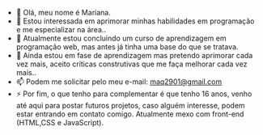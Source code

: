 - 👋 Olá, meu nome é Mariana. 
- 👀 Estou interessada em aprimorar minhas habilidades em programação e me especializar na área..
- 🌱 Atualmente estou concluindo um curso de aprendizagem em programação web, mas antes já tinha uma base do que se tratava.
- 💞️ Ainda estou em fase de aprendizagem mas pretendo aprimorar cada vez mais, aceito críticas construtivas que me faça melhorar cada  vez mais.. 
- 📫 Podem me solicitar pelo meu e-mail: maq2901@gmail.com
- ⚡ Por fim, o que tenho para complementar é que tenho 16 anos, venho até aqui para postar futuros projetos, caso alguém interesse, podem estar entrando em contato comigo. Atualmente mexo com front-end (HTML,CSS e JavaScript).

